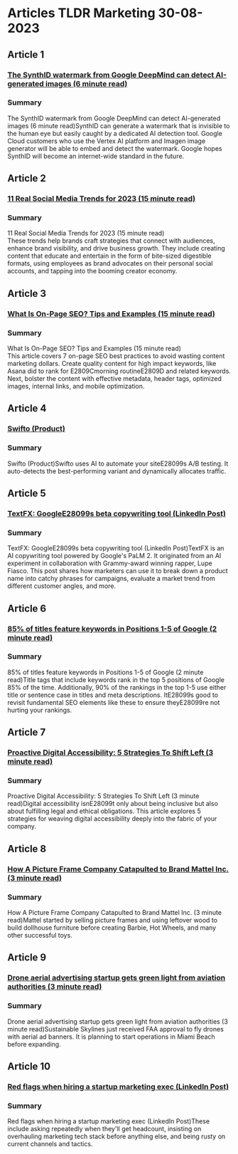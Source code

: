# Articles TLDR Marketing 30-08-2023

## Article 1
### [The SynthID watermark from Google DeepMind can detect AI-generated images (6 minute read)](https://tldr.tech)
### Summary 
 The SynthID watermark from Google DeepMind can detect AI-generated images (6 minute read)</a>SynthID can generate a watermark that is invisible to the human eye but easily caught by a dedicated AI detection tool. Google Cloud customers who use the Vertex AI platform and Imagen image generator will be able to embed and detect the watermark. Google hopes SynthID will become an internet-wide standard in the future.

## Article 2
### [11 Real Social Media Trends for 2023 (15 minute read)](https://tldr.tech)
### Summary 
 11 Real Social Media Trends for 2023 (15 minute read)<br>These trends help brands craft strategies that connect with audiences, enhance brand visibility, and drive business growth. They include creating content that educate and entertain in the form of bite-sized digestible formats, using employees as brand advocates on their personal social accounts, and tapping into the booming creator economy.

## Article 3
### [What Is On-Page SEO? Tips and Examples (15 minute read)](https://tldr.tech)
### Summary 
 What Is On-Page SEO? Tips and Examples (15 minute read)<br>This article covers 7 on-page SEO best practices to avoid wasting content marketing dollars. Create quality content for high impact keywords, like Asana did to rank for E2809Cmorning routineE2809D and related keywords. Next, bolster the content with effective metadata, header tags, optimized images, internal links, and mobile optimization.

## Article 4
### [Swifto (Product)](https://tldr.tech)
### Summary 
 Swifto (Product)Swifto uses AI to automate your siteE28099s A/B testing. It auto-detects the best-performing variant and dynamically allocates traffic.

## Article 5
### [TextFX: GoogleE28099s beta copywriting tool (LinkedIn Post)](https://tldr.tech)
### Summary 
 TextFX: GoogleE28099s beta copywriting tool (LinkedIn Post)TextFX is an AI copywriting tool powered by Google's PaLM 2. It originated from an AI experiment in collaboration with Grammy-award winning rapper, Lupe Fiasco. This post shares how marketers can use it to break down a product name into catchy phrases for campaigns, evaluate a market trend from different customer angles, and more.

## Article 6
### [85% of titles feature keywords in Positions 1-5 of Google (2 minute read)](https://tldr.tech)
### Summary 
 85% of titles feature keywords in Positions 1-5 of Google (2 minute read)Title tags that include keywords rank in the top 5 positions of Google 85% of the time. Additionally, 90% of the rankings in the top 1-5 use either title or sentence case in titles and meta descriptions. ItE28099s good to revisit fundamental SEO elements like these to ensure theyE28099re not hurting your rankings.

## Article 7
### [Proactive Digital Accessibility: 5 Strategies To Shift Left (3 minute read)](https://tldr.tech)
### Summary 
 Proactive Digital Accessibility: 5 Strategies To Shift Left (3 minute read)Digital accessibility isnE28099t only about being inclusive but also about fulfilling legal and ethical obligations. This article explores 5 strategies for weaving digital accessibility deeply into the fabric of your company.

## Article 8
### [How A Picture Frame Company Catapulted to Brand Mattel Inc. (3 minute read)](https://tldr.tech)
### Summary 
 How A Picture Frame Company Catapulted to Brand Mattel Inc. (3 minute read)Mattel started by selling picture frames and using leftover wood to build dollhouse furniture before creating Barbie, Hot Wheels, and many other successful toys.

## Article 9
### [Drone aerial advertising startup gets green light from aviation authorities (3 minute read)](https://tldr.tech)
### Summary 
 Drone aerial advertising startup gets green light from aviation authorities (3 minute read)Sustainable Skylines just received FAA approval to fly drones with aerial ad banners. It is planning to start operations in Miami Beach before expanding.

## Article 10
### [Red flags when hiring a startup marketing exec (LinkedIn Post)](https://tldr.tech)
### Summary 
 Red flags when hiring a startup marketing exec (LinkedIn Post)These include asking repeatedly when they'll get headcount, insisting on overhauling marketing tech stack before anything else, and being rusty on current channels and tactics.

